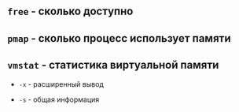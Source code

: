 ## ```free``` - сколько доступно

## ```pmap``` - сколько процесс использует памяти

## ```vmstat``` - статистика виртуальной памяти
 - ```-x``` - расширенный вывод  

 - ```-s``` - общая информация
